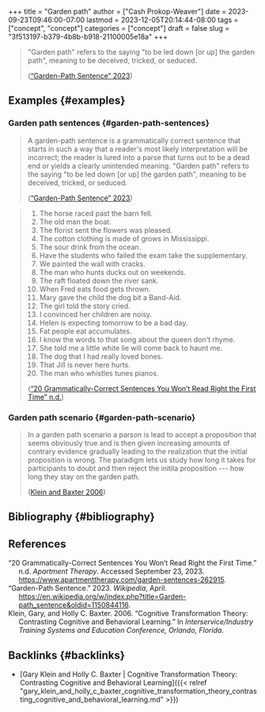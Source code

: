 +++
title = "Garden path"
author = ["Cash Prokop-Weaver"]
date = 2023-09-23T09:46:00-07:00
lastmod = 2023-12-05T20:14:44-08:00
tags = ["concept", "concept"]
categories = ["concept"]
draft = false
slug = "3f513197-b379-4b8b-b918-21100005e18a"
+++

> "Garden path" refers to the saying "to be led down [or up] the garden path", meaning to be deceived, tricked, or seduced.
>
> (<a href="#citeproc_bib_item_2">“Garden-Path Sentence” 2023</a>)


## Examples {#examples}


### Garden path sentences {#garden-path-sentences}

> A garden-path sentence is a grammatically correct sentence that starts in such a way that a reader's most likely interpretation will be incorrect; the reader is lured into a parse that turns out to be a dead end or yields a clearly unintended meaning. "Garden path" refers to the saying "to be led down [or up] the garden path", meaning to be deceived, tricked, or seduced.
>
> (<a href="#citeproc_bib_item_2">“Garden-Path Sentence” 2023</a>)

<!--quoteend-->

> 1.  The horse raced past the barn fell.
> 2.  The old man the boat.
> 3.  The florist sent the flowers was pleased.
> 4.  The cotton clothing is made of grows in Mississippi.
> 5.  The sour drink from the ocean.
> 6.  Have the students who failed the exam take the supplementary.
> 7.  We painted the wall with cracks.
> 8.  The man who hunts ducks out on weekends.
> 9.  The raft floated down the river sank.
> 10. When Fred eats food gets thrown.
> 11. Mary gave the child the dog bit a Band-Aid.
> 12. The girl told the story cried.
> 13. I convinced her children are noisy.
> 14. Helen is expecting tomorrow to be a bad day.
> 15. Fat people eat accumulates.
> 16. I know the words to that song about the queen don't rhyme.
> 17. She told me a little white lie will come back to haunt me.
> 18. The dog that I had really loved bones.
> 19. That Jill is never here hurts.
> 20. The man who whistles tunes pianos.
>
> (<a href="#citeproc_bib_item_1">“20 Grammatically-Correct Sentences You Won’t Read Right the First Time” n.d.</a>)


### Garden path scenario {#garden-path-scenario}

> In a garden path scenario a parson is lead to accept a proposition that seems obviously true and is then given increasing amounts of contrary evidence gradually leading to the realization that the initial proposition is wrong. The paradigm lets us study how long it takes for participants to doubt and then reject the initila proposition --- how long they stay on the garden path.
>
> (<a href="#citeproc_bib_item_3">Klein and Baxter 2006</a>)


## Bibliography {#bibliography}

## References

<style>.csl-entry{text-indent: -1.5em; margin-left: 1.5em;}</style><div class="csl-bib-body">
  <div class="csl-entry"><a id="citeproc_bib_item_1"></a>“20 Grammatically-Correct Sentences You Won’t Read Right the First Time.” n.d. <i>Apartment Therapy</i>. Accessed September 23, 2023. <a href="https://www.apartmenttherapy.com/garden-sentences-262915">https://www.apartmenttherapy.com/garden-sentences-262915</a>.</div>
  <div class="csl-entry"><a id="citeproc_bib_item_2"></a>“Garden-Path Sentence.” 2023. <i>Wikipedia</i>, April. <a href="https://en.wikipedia.org/w/index.php?title=Garden-path_sentence&oldid=1150844116">https://en.wikipedia.org/w/index.php?title=Garden-path_sentence&#38;oldid=1150844116</a>.</div>
  <div class="csl-entry"><a id="citeproc_bib_item_3"></a>Klein, Gary, and Holly C. Baxter. 2006. “Cognitive Transformation Theory: Contrasting Cognitive and Behavioral Learning.” In <i>Interservice/Industry Training Systems and Education Conference, Orlando, Florida</i>.</div>
</div>


## Backlinks {#backlinks}

-   [Gary Klein and Holly C. Baxter | Cognitive Transformation Theory: Contrasting Cognitive and Behavioral Learning]({{< relref "gary_klein_and_holly_c_baxter_cognitive_transformation_theory_contrasting_cognitive_and_behavioral_learning.md" >}})
